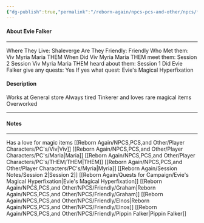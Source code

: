 ```yaml
---
{"dg-publish":true,"permalink":"/reborn-again/npcs-pcs-and-other/npcs/friendly/evie-falker/"}
---
```



#### About Evie Falker
---
Where They Live: Shaleverge
Are They Friendly: Friendly 
Who Met them: Viv Myria Maria THEM
When Did Viv Myria Maria THEM meet them: Session 2
Session Viv Myria Maria THEM heard about them: Session 1
Did Evie Falker give any quests: Yes
	If yes what quest: Evie's Magical Hyperfixation


#### Description
Works at General store
Always tired 
Tinkerer and loves rare magical items 
Overworked 

---

#### Notes
---
Has a love for magic items
[[Reborn Again/NPCS,PCS,and Other/Player Characters/PC's/Viv\|Viv]]
[[Reborn Again/NPCS,PCS,and Other/Player Characters/PC's/Maria\|Maria]]
[[Reborn Again/NPCS,PCS,and Other/Player Characters/PC's/THEM/THEM\|THEM]]
[[Reborn Again/NPCS,PCS,and Other/Player Characters/PC's/Myria\|Myria]]
[[Reborn Again/Session Notes/Session 2\|Session 2]]
[[Reborn Again/Quests for Campaign/Evie's Magical Hyperfixation\|Evie's Magical Hyperfixation]]
[[Reborn Again/NPCS,PCS,and Other/NPCS/Friendly/Graham\|Reborn Again/NPCS,PCS,and Other/NPCS/Friendly/Graham]]
[[Reborn Again/NPCS,PCS,and Other/NPCS/Friendly/Elnos\|Reborn Again/NPCS,PCS,and Other/NPCS/Friendly/Elnos]]
[[Reborn Again/NPCS,PCS,and Other/NPCS/Friendly/Pippin Falker\|Pippin Falker]]

